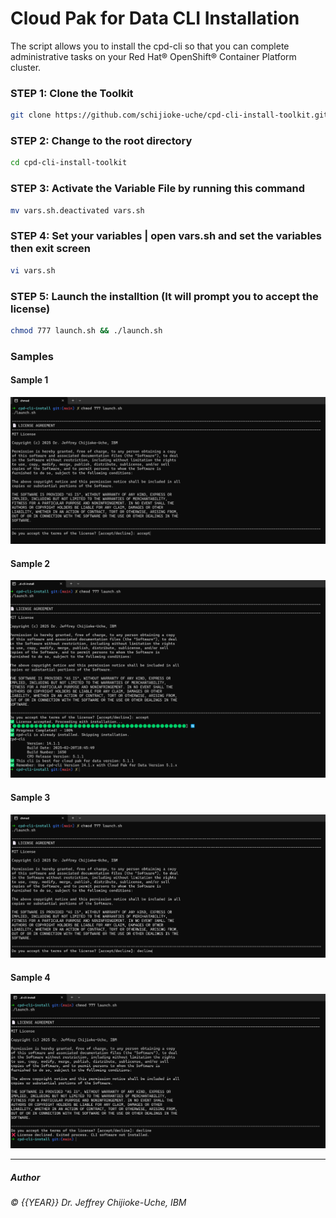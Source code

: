 # Cloud Pak for Data CLI Installation 

The script allows you to install the cpd-cli so that you can complete administrative tasks on your Red Hat® OpenShift® Container Platform cluster.

### STEP 1: Clone the Toolkit
```sh
git clone https://github.com/schijioke-uche/cpd-cli-install-toolkit.git
```

### STEP 2: Change to the root directory
```sh
cd cpd-cli-install-toolkit
```

### STEP 3: Activate the Variable File by running this command
```sh
mv vars.sh.deactivated vars.sh
```

### STEP 4: Set your variables | open vars.sh and set the variables then exit screen
```sh
vi vars.sh
```

### STEP 5: Launch the installtion (It will prompt you to accept the license)
```sh
chmod 777 launch.sh && ./launch.sh
```

### Samples

#### Sample 1
![Accept License](./media/sample-1.png)

#### Sample 2
![Finished Install](./media/sample-2.png)

#### Sample 3
![Dcline License](./media/sample-3.png)

#### Sample 4
![Exit Install](./media/sample-4.png)


-------------------
##### Author
###### © {{YEAR}} Dr. Jeffrey Chijioke-Uche, IBM




